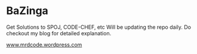 # BaZinga
Get Solutions to SPOJ, CODE-CHEF, etc
Will be updating the repo daily.
Do checkout my blog for detailed explanation.

www.mrdcode.wordpress.com
